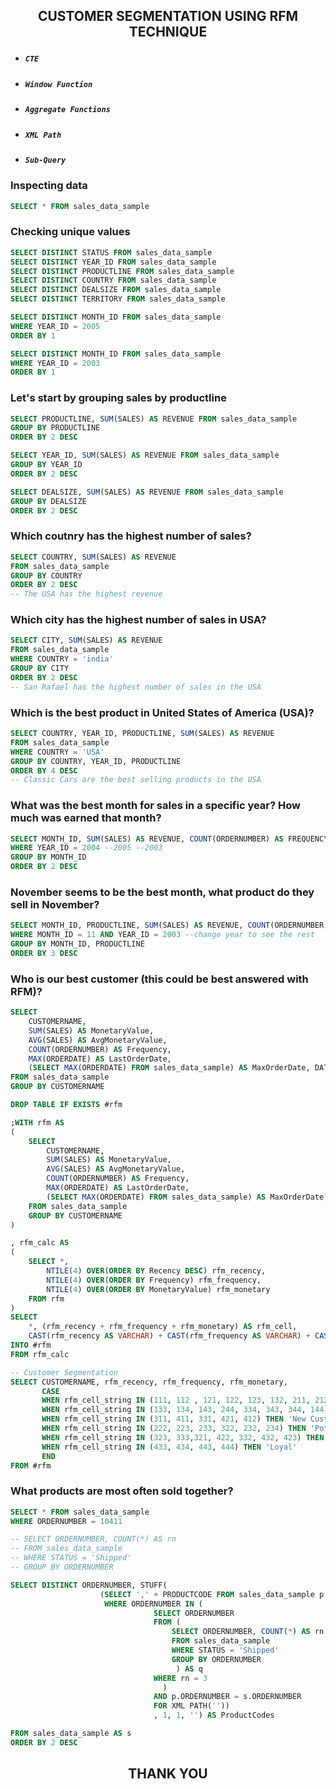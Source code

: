 ## <p align = 'center'>CUSTOMER SEGMENTATION USING RFM TECHNIQUE</p>
* ##### `CTE`
* ##### `Window Function`
* ##### `Aggregate Functions`
* ##### `XML Path`
* ##### `Sub-Query`

### Inspecting data
```sql
SELECT * FROM sales_data_sample
```

### Checking unique values
```sql
SELECT DISTINCT STATUS FROM sales_data_sample
SELECT DISTINCT YEAR_ID FROM sales_data_sample
SELECT DISTINCT PRODUCTLINE FROM sales_data_sample
SELECT DISTINCT COUNTRY FROM sales_data_sample
SELECT DISTINCT DEALSIZE FROM sales_data_sample
SELECT DISTINCT TERRITORY FROM sales_data_sample

SELECT DISTINCT MONTH_ID FROM sales_data_sample
WHERE YEAR_ID = 2005
ORDER BY 1

SELECT DISTINCT MONTH_ID FROM sales_data_sample
WHERE YEAR_ID = 2003
ORDER BY 1
```

### Let's start by grouping sales by productline
```sql
SELECT PRODUCTLINE, SUM(SALES) AS REVENUE FROM sales_data_sample
GROUP BY PRODUCTLINE
ORDER BY 2 DESC

SELECT YEAR_ID, SUM(SALES) AS REVENUE FROM sales_data_sample
GROUP BY YEAR_ID
ORDER BY 2 DESC

SELECT DEALSIZE, SUM(SALES) AS REVENUE FROM sales_data_sample
GROUP BY DEALSIZE
ORDER BY 2 DESC
```

### Which coutnry has the highest number of sales?
```sql
SELECT COUNTRY, SUM(SALES) AS REVENUE
FROM sales_data_sample
GROUP BY COUNTRY
ORDER BY 2 DESC
-- The USA has the highest revenue
```

### Which city has the highest number of sales in USA?
```sql
SELECT CITY, SUM(SALES) AS REVENUE
FROM sales_data_sample
WHERE COUNTRY = 'india'
GROUP BY CITY
ORDER BY 2 DESC
-- San Rafael has the highest number of sales in the USA
```

### Which is the best product in United States of America (USA)?
```sql
SELECT COUNTRY, YEAR_ID, PRODUCTLINE, SUM(SALES) AS REVENUE
FROM sales_data_sample
WHERE COUNTRY = 'USA'
GROUP BY COUNTRY, YEAR_ID, PRODUCTLINE
ORDER BY 4 DESC
-- Classic Cars are the best selling products in the USA
```

### What was the best month for sales in a specific year? How much was earned that month?
```sql
SELECT MONTH_ID, SUM(SALES) AS REVENUE, COUNT(ORDERNUMBER) AS FREQUENCY FROM sales_data_sample
WHERE YEAR_ID = 2004 --2005 --2003
GROUP BY MONTH_ID
ORDER BY 2 DESC
```

### November seems to be the best month, what product do they sell in November?
```sql
SELECT MONTH_ID, PRODUCTLINE, SUM(SALES) AS REVENUE, COUNT(ORDERNUMBER) AS No_Orders FROM sales_data_sample
WHERE MONTH_ID = 11 AND YEAR_ID = 2003 --change year to see the rest
GROUP BY MONTH_ID, PRODUCTLINE
ORDER BY 3 DESC
```
### Who is our best customer (this could be best answered with RFM)?
```sql
SELECT
	CUSTOMERNAME,
	SUM(SALES) AS MonetaryValue,
	AVG(SALES) AS AvgMonetaryValue,
	COUNT(ORDERNUMBER) AS Frequency,
	MAX(ORDERDATE) AS LastOrderDate,
	(SELECT MAX(ORDERDATE) FROM sales_data_sample) AS MaxOrderDate, DATEDIFF(DD, MAX(ORDERDATE), (SELECT MAX(ORDERDATE) FROM sales_data_sample)) AS Recency
FROM sales_data_sample
GROUP BY CUSTOMERNAME

DROP TABLE IF EXISTS #rfm

;WITH rfm AS
(
	SELECT
		CUSTOMERNAME,
		SUM(SALES) AS MonetaryValue,
		AVG(SALES) AS AvgMonetaryValue,
		COUNT(ORDERNUMBER) AS Frequency,
		MAX(ORDERDATE) AS LastOrderDate,
		(SELECT MAX(ORDERDATE) FROM sales_data_sample) AS MaxOrderDate, DATEDIFF(DD, MAX(ORDERDATE), (SELECT MAX(ORDERDATE) FROM sales_data_sample)) AS Recency
	FROM sales_data_sample
	GROUP BY CUSTOMERNAME
)

, rfm_calc AS
(
	SELECT *,
		NTILE(4) OVER(ORDER BY Recency DESC) rfm_recency,
		NTILE(4) OVER(ORDER BY Frequency) rfm_frequency,
		NTILE(4) OVER(ORDER BY MonetaryValue) rfm_monetary
	FROM rfm
)
SELECT 
	*, (rfm_recency + rfm_frequency + rfm_monetary) AS rfm_cell,
	CAST(rfm_recency AS VARCHAR) + CAST(rfm_frequency AS VARCHAR) + CAST(rfm_monetary AS VARCHAR) AS rfm_cell_string
INTO #rfm
FROM rfm_calc

-- Customer Segmentation
SELECT CUSTOMERNAME, rfm_recency, rfm_frequency, rfm_monetary, 
       CASE
	   WHEN rfm_cell_string IN (111, 112 , 121, 122, 123, 132, 211, 212, 114, 141, 221) THEN 'Lost Customer'    -- lost customer.
	   WHEN rfm_cell_string IN (133, 134, 143, 244, 334, 343, 344, 144) THEN 'Slipping Away'                    -- big spender, slipping away.
	   WHEN rfm_cell_string IN (311, 411, 331, 421, 412) THEN 'New Customer'                                    -- new customer.
	   WHEN rfm_cell_string IN (222, 223, 233, 322, 232, 234) THEN 'Potential Churners'                         -- probably leave the service.
	   WHEN rfm_cell_string IN (323, 333,321, 422, 332, 432, 423) THEN 'Active'                                 -- customers who buy often at low price.
	   WHEN rfm_cell_string IN (433, 434, 443, 444) THEN 'Loyal'                                                -- customers who buy regularly at high price.
       END
FROM #rfm
```

### What products are most often sold together?
```sql
SELECT * FROM sales_data_sample
WHERE ORDERNUMBER = 10411

-- SELECT ORDERNUMBER, COUNT(*) AS rn
-- FROM sales_data_sample
-- WHERE STATUS = 'Shipped'
-- GROUP BY ORDERNUMBER

SELECT DISTINCT ORDERNUMBER, STUFF(
					(SELECT ',' + PRODUCTCODE FROM sales_data_sample p
					 WHERE ORDERNUMBER IN (
								SELECT ORDERNUMBER 
								FROM (
									SELECT ORDERNUMBER, COUNT(*) AS rn
									FROM sales_data_sample
									WHERE STATUS = 'Shipped'
									GROUP BY ORDERNUMBER
								     ) AS q
								WHERE rn = 3
							      ) 
								AND p.ORDERNUMBER = s.ORDERNUMBER
								FOR XML PATH(''))
								, 1, 1, '') AS ProductCodes

FROM sales_data_sample AS s
ORDER BY 2 DESC
```
## <p align = 'center'>THANK YOU</p>
